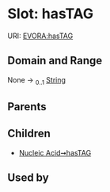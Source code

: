 
# Slot: hasTAG



URI: [EVORA:hasTAG](https://evora-project.eu/hasTAG)


## Domain and Range

None &#8594;  <sub>0..1</sub> [String](types/String.md)

## Parents


## Children

 *  [Nucleic Acid➞hasTAG](Nucleic_Acid_hasTAG.md)

## Used by

